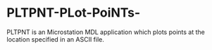 # PLTPNT-PLot-PoiNTs-
PLTPNT is an Microstation MDL application which plots points at the location specified in an ASCII file.
